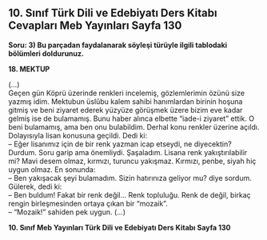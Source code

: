 ## 10. Sınıf Türk Dili ve Edebiyatı Ders Kitabı Cevapları Meb Yayınları Sayfa 130

**Soru: 3) Bu parçadan faydalanarak söyleşi türüyle ilgili tablodaki bölümleri doldurunuz.**

**18. MEKTUP**

(…)  
 Geçen gün Köprü üzerinde renkleri incelemiş, gözlemlerimin özünü size yazmış idim. Mektubun üslûbu kalem sahibi hanımlardan birinin hoşuna gitmiş ve beni ziyaret ederek yüzyüze görüşmek üzere bizim eve kadar gelmiş ise de bulamamış. Bunu haber alınca elbette “iade-i ziyaret” ettik. O beni bulamamış, ama ben onu bulabildim. Derhal konu renkler üzerine açıldı. Dolayısıyla lisan konusuna geçildi. Dedi ki:  
 – Eğer lisanımız için de bir renk yazman icap etseydi, ne diyecektin?  
 Durdum. Soru garip ama önemliydi. Şaşaladım. Lisana renk yakıştırılabilir mi? Mavi desem olmaz, kırmızı, turuncu yakışmaz. Kırmızı, penbe, siyah hiç uygun olmaz. En sonunda:  
 – Ben yakışacak şeyi bulamadım. Sizin hatırınıza geliyor mu? diye sordum. Gülerek, dedi ki:  
 – Ben buldum! Fakat bir renk değil… Renk topluluğu. Renk de değil, birkaç rengin birleşmesinden ortaya çıkan bir “mozaik”.  
 – “Mozaik!” sahiden pek uygun. (…)

**10. Sınıf Meb Yayınları Türk Dili ve Edebiyatı Ders Kitabı Sayfa 130**